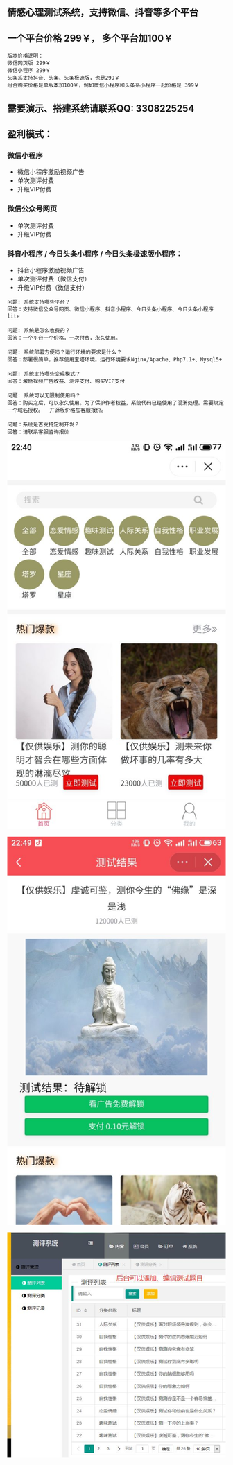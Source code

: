 ## 情感心理测试系统，支持微信、抖音等多个平台

## 一个平台价格 299￥， 多个平台加100￥
```
版本价格说明：
微信网页版 299￥
微信小程序 299￥
头条系支持抖音、头条、头条极速版，也是299￥
组合购买价格是单版本加100￥，例如微信小程序和头条系小程序一起价格是 399￥
```

## 需要演示、搭建系统请联系QQ: 3308225254

## 盈利模式：
### 微信小程序
- 微信小程序激励视频广告
- 单次测评付费
- 升级VIP付费

### 微信公众号网页
- 单次测评付费
- 升级VIP付费

### 抖音小程序 / 今日头条小程序 / 今日头条极速版小程序：
- 抖音小程序激励视频广告
- 单次测评付费（微信支付）
- 升级VIP付费（微信支付）

```
问题: 系统支持哪些平台？
回答：支持微信公众号网页、微信小程序、抖音小程序、今日头条小程序、今日头条小程序lite

问题: 系统是怎么收费的？
回答：一个平台一个价格，一次付费，永久使用。

问题: 系统部署方便吗？运行环境的要求是什么？
回答：部署很简单，推荐使用宝塔环境。运行环境要求Nginx/Apache、Php7.1+、Mysql5+

问题: 系统支持哪些变现模式？
回答：激励视频广告收益、测评支付、购买VIP支付

问题: 系统可以无限制使用吗？
回答：购买之后，可以永久使用。为了保护作者权益，系统代码已经使用了混淆处理。需要绑定一个域名授权。  开源版价格加客服报价。 

问题：系统是否支持定制开发？
回答：请联系客服咨询报价
```



![](https://raw.githubusercontent.com/assess001/-/main/assess1.jpg)

![](https://raw.githubusercontent.com/assess001/-/main/assess2.jpg)

![](https://raw.githubusercontent.com/assess001/-/main/assess3.jpg)
